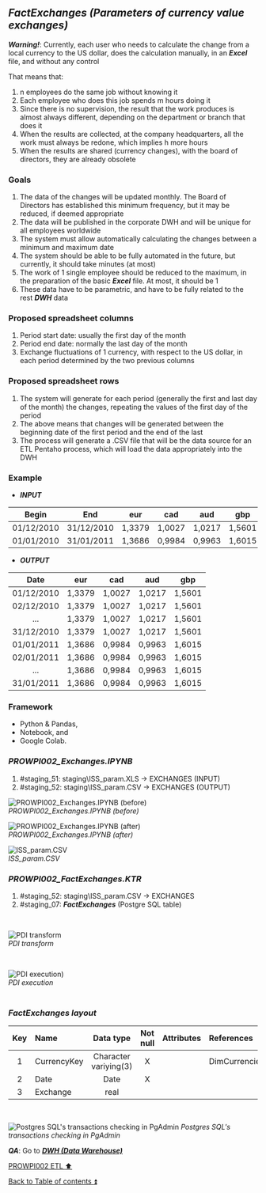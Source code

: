 ## **_FactExchanges (Parameters of currency value exchanges)_**

**_Warning!_**: Currently, each user who needs to calculate the change from a local currency to the US dollar, does the calculation manually, in an **_Excel_** file, and without any control  

That means that:  

1. n employees do the same job without knowing it  
2. Each employee who does this job spends m hours doing it  
3. Since there is no supervision, the result that the work produces is almost always different, depending on the department or branch that does it  
4. When the results are collected, at the company headquarters, all the work must always be redone, which implies h more hours  
5. When the results are shared (currency changes), with the board of directors, they are already obsolete  

### Goals  

1. The data of the changes will be updated monthly. The Board of Directors has established this minimum frequency, but it may be reduced, if deemed appropriate  
2. The data will be published in the corporate DWH and will be unique for all employees worldwide  
3. The system must allow automatically calculating the changes between a minimum and maximum date  
4. The system should be able to be fully automated in the future, but currently, it should take minutes (at most)  
5. The work of 1 single employee should be reduced to the maximum, in the preparation of the basic **_Excel_** file. At most, it should be 1  
6. These data have to be parametric, and have to be fully related to the rest **_DWH_** data  

### Proposed spreadsheet columns  

1. Period start date: usually the first day of the month  
2. Period end date: normally the last day of the month  
3. Exchange fluctuations of 1 currency, with respect to the US dollar, in each period determined by the two previous columns  

### Proposed spreadsheet rows 

1. The system will generate for each period (generally the first and last day of the month) the changes, repeating the values of the first day of the period  
2. The above means that changes will be generated between the beginning date of the first period and the end of the last  
3. The process will generate a .CSV file that will be the data source for an ETL Pentaho process, which will load the data appropriately into the DWH  

### Example  

* **_INPUT_**

| Begin      | End        | eur        | cad        | aud        | gbp        |
| :--------: | :--------: | :--------: | :--------: | :--------: | :--------: |
| 01/12/2010 | 31/12/2010	| 1,3379	   | 1,0027	    | 1,0217	   | 1,5601     |
| 01/01/2010 | 31/01/2011 | 1,3686     | 0,9984     | 0,9963     | 1,6015     |

* **_OUTPUT_**

| Date       | eur        | cad        | aud        | gbp        |
| :--------: | :--------: | :--------: | :--------: | :--------: |
| 01/12/2010 | 1,3379	    | 1,0027	   | 1,0217	    | 1,5601     |
| 02/12/2010 | 1,3379	    | 1,0027	   | 1,0217	    | 1,5601     |
| ...        | 1,3379	    | 1,0027	   | 1,0217	    | 1,5601     |
| 31/12/2010 | 1,3379	    | 1,0027	   | 1,0217	    | 1,5601     |
| 01/01/2011 | 1,3686     | 0,9984     | 0,9963     | 1,6015     |
| 02/01/2011 | 1,3686     | 0,9984     | 0,9963     | 1,6015     |
| ...        | 1,3686     | 0,9984     | 0,9963     | 1,6015     |
| 31/01/2011 | 1,3686     | 0,9984     | 0,9963     | 1,6015     |

### Framework  

* Python & Pandas,  
* Notebook, and 
* Google Colab.


### **_PROWPI002\_Exchanges.IPYNB_**  
  1. #staging_51: staging\ISS_param.XLS -> EXCHANGES (INPUT)  
  2. #staging_52: staging\ISS_param.CSV -> EXCHANGES (OUTPUT)  

![PROWPI002_Exchanges.IPYNB (before)](https://i.imgur.com/TAvGhwU.png)  
_PROWPI002\_Exchanges.IPYNB  (before)_  

![PROWPI002_Exchanges.IPYNB (after)](https://i.imgur.com/Nequm7a.png)  
_PROWPI002\_Exchanges.IPYNB (after)_  

![ISS_param.CSV](https://i.imgur.com/8cgtHog.png)  
_ISS\_param.CSV_

### **_PROWPI002\_FactExchanges.KTR_**  
  1. #staging_52: staging\ISS_param.CSV -> EXCHANGES  
  2. #staging_07: **_FactExchanges_** (Postgre SQL table)  
   
   <p><br></p>  

  ![PDI transform](https://i.imgur.com/Cga7qaC.png)  
  _PDI transform_  

  <p><br></p>  

  ![PDI execution](https://i.imgur.com/gUtavES.png))  
  _PDI execution_ 

### **_<p><br>FactExchanges layout</p>_**  

  | Key	| Name                  | Data type             | Not null | Attributes | References            | Description  | Metadata |
  | :-: | :-------------------- | :-------------------: | :------: | :--------- | :-------------------- | :----------- | :------- |
  | 1   | CurrencyKey           | Character variying(3) | X        |            | DimCurrencies         | PK,FK        | m082     |
  | 2   | Date                  | Date                  | X        |            |                       | PK           | m205     |
  | 3   | Exchange              | real                  |          |            |                       |              | m206     |

   <p><br></p>  
 
  ![Postgres SQL's transactions checking in PgAdmin](https://i.imgur.com/gUtavES.png) 
  _Postgres SQL's transactions checking in PgAdmin_  

  **_QA_**: Go to **_[DWH (Data Warehouse)](dwh.md)_**  

[PROWPI002 ETL :arrow_up:](prowpi002_etl.md)  

[Back to Table of contents :arrow_double_up:](../README.md)   